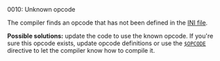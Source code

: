 <!doctype html>
<html lang="es">
<head>
	<title>Mensajes de Error</title>
	<meta charset="utf-8">
	<meta http-equiv="X-UA-Compatible" content="IE=edge">
	<meta name="viewport" content="width=device-width, initial-scale=1">
	<link rel="stylesheet" type="text/css" href="../../../style/style.css">
</head>
<body>
0010: Unknown opcode

The compiler finds an opcode that has not been defined in the [INI file](../../edit-modes/opcodes-list-scm.ini.md).

**Possible solutions:** update the code to use the known opcode. If you're sure this opcode exists, update opcode definitions or use the [`$OPCODE`](../../coding/directives.md#usdopcode) directive to let the compiler know how to compile it.

<script src="../../../js/main.min.js"></script>